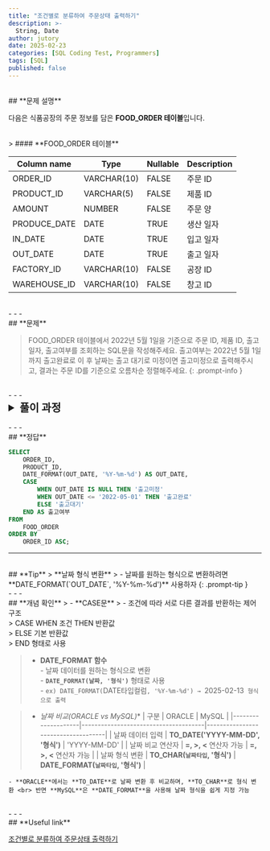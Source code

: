 ```yaml
---
title: "조건별로 분류하여 주문상태 출력하기"
description: >-
  String, Date
author: jutory
date: 2025-02-23
categories: [SQL Coding Test, Programmers]
tags: [SQL]
published: false
---
```

<br>
## **문제 설명**

다음은 식품공장의 주문 정보를 담은 **FOOD_ORDER 테이블**입니다.

<br>
> #### **FOOD_ORDER 테이블**

| Column name   | Type        | Nullable | Description       |
|---------------|-------------|----------|-------------------|
| ORDER_ID      | VARCHAR(10) | FALSE    | 주문 ID           |
| PRODUCT_ID    | VARCHAR(5)  | FALSE    | 제품 ID           |
| AMOUNT        | NUMBER      | FALSE    | 주문 양           |
| PRODUCE_DATE  | DATE        | TRUE     | 생산 일자         |
| IN_DATE       | DATE        | TRUE     | 입고 일자         |
| OUT_DATE      | DATE        | TRUE     | 출고 일자         |
| FACTORY_ID    | VARCHAR(10) | FALSE    | 공장 ID           |
| WAREHOUSE_ID  | VARCHAR(10) | FALSE    | 창고 ID           |

<br>
- - -
<br>
## **문제**

> FOOD_ORDER 테이블에서 2022년 5월 1일을 기준으로 주문 ID, 제품 ID, 출고일자, 출고여부를 조회하는 SQL문을 작성해주세요. 출고여부는 2022년 5월 1일까지 출고완료로 이 후 날짜는 출고 대기로 미정이면 출고미정으로 출력해주시고, 결과는 주문 ID를 기준으로 오름차순 정렬해주세요.
{: .prompt-info }

<br>
- - -
<br>
<details>
  <summary style="font-size: 1.5em; font-weight: bold;">풀이 과정</summary>
<div markdown="1">

1. **출고 여부 조건 확인**
   - 출고일자 `OUT_DAT`가 '2022-05-01보다 빠른 경우 **'출고완료'** 로 출력
   - `OUT_DATE`가 2022-05-01보다 이후인 경우 **'출고대기'**
   - `OUT_DATE`가 **NULL**인 경우 **'출고미정'**

2. **DATE_FORMAT 함수로 출고일자 형식 변환**
   - MySQL에서 **DATE_FORMAT(OUT_DATE, '%Y-%m-%d')** 사용해서 YYYY-MM-DD 형식으로 변환

3. **CASE문을 사용한 출고 여부 정의**
   - **CASE문** 이용해서 조건에 따라 **출고 여부**를 정의하는 것으로

4. **결과 정렬**
   - 정렬 기준에 따라 **ORDER BY**로 결과 정렬
       - 주문 ID 기준으로 **오름차순 정렬**

* **_교훈_**  
   - 날짜 비교 시 NULL 값 처리를 놓치지 말자.... 그리고 DATE_FORMAT 함수. 오라클과 헷갈리지 말자. 큰일이다 머리가 뒤죽박죽이라 환장하겠다

</div>
</details>

<br>
- - -
<br>
## **정답**

```sql
SELECT 
    ORDER_ID,
    PRODUCT_ID,
    DATE_FORMAT(OUT_DATE, '%Y-%m-%d') AS OUT_DATE,
    CASE 
        WHEN OUT_DATE IS NULL THEN '출고미정'
        WHEN OUT_DATE <= '2022-05-01' THEN '출고완료'
        ELSE '출고대기'
    END AS 출고여부
FROM 
    FOOD_ORDER
ORDER BY 
    ORDER_ID ASC;
```

- - -
<br>
## **Tip**
> **날짜 형식 변환**
>    - 날짜를 원하는 형식으로 변환하려면 **DATE_FORMAT(`OUT_DATE`, '%Y-%m-%d')** 사용하자
{: .prompt-tip }


<br>
- - -
<br>
## **개념 확인**
> - **CASE문**
>    - 조건에 따라 서로 다른 결과를 반환하는 제어 구조 <br>
>      CASE WHEN 조건 THEN 반환값 <br>
>           ELSE 기본 반환값 <br>
>       END 형태로 사용

> - **DATE_FORMAT 함수**  
    - 날짜 데이터를 원하는 형식으로 변환  
    - **`DATE_FORMAT(날짜, '형식')`** 형태로 사용  
    - `ex) DATE_FORMAT(`DATE타입컬럼`, '%Y-%m-%d') → `2025-02-13` 형식으로 출력`

> - **날짜 비교*(ORACLE vs MySQL)**
    | 구분               | ORACLE                                | MySQL                             |
    |--------------------|--------------------------------------|------------------------------------|
    | 날짜 데이터 입력    | **TO_DATE('YYYY-MM-DD', '형식')**    | 'YYYY-MM-DD'                     |
    | 날짜 비교 연산자    | **=, >, <** 연산자 가능               | **=, >, <** 연산자 가능            |
    | 날짜 형식 변환      | **TO_CHAR(`날짜타입`, '형식')**        | **DATE_FORMAT(`날짜타입`, '형식')**      |

    - **ORACLE**에서는 **TO_DATE**로 날짜 변환 후 비교하며, **TO_CHAR**로 형식 변환 <br> 반면 **MySQL**은 **DATE_FORMAT**을 사용해 날짜 형식을 쉽게 지정 가능


<br>
- - -
<br>
## **Useful link**

[조건별로 분류하여 주문상태 출력하기](https://school.programmers.co.kr/learn/courses/30/lessons/131113)